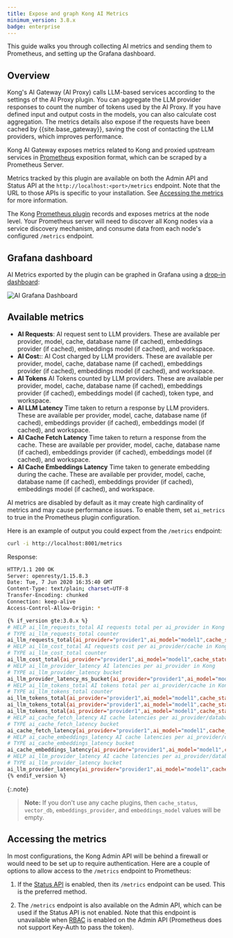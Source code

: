 ```yaml
---
title: Expose and graph Kong AI Metrics
minimum_version: 3.8.x
badge: enterprise
---
```



This guide walks you through collecting AI metrics and sending them to Prometheus, and
setting up the Grafana dashboard.

## Overview

Kong's AI Gateway (AI Proxy) calls LLM-based services according to the settings of the AI Proxy plugin.
You can aggregate the LLM provider responses to count the number of tokens used by the AI Proxy.
If you have defined input and output costs in the models, you can also calculate cost aggregation.
The metrics details also expose if the requests have been cached by {{site.base_gateway}}, saving the cost of contacting the LLM providers, which improves performance.

Kong AI Gateway exposes metrics related to Kong and proxied upstream services in 
[Prometheus](https://prometheus.io/docs/introduction/overview/) 
exposition format, which can be scraped by a Prometheus Server.

Metrics tracked by this plugin are available on both the Admin API and Status
API at the `http://localhost:<port>/metrics`
endpoint. Note that the URL to those APIs is specific to your
installation. See [Accessing the metrics](#accessing-the-metrics) for more information.

The Kong [Prometheus plugin](/hub/kong-inc/prometheus/) records and exposes metrics at the node level. Your Prometheus
server will need to discover all Kong nodes via a service discovery mechanism,
and consume data from each node's configured `/metrics` endpoint.

## Grafana dashboard

AI Metrics exported by the plugin can be graphed in Grafana using a [drop-in
dashboard](https://grafana.com/grafana/dashboards/21162-kong-cx-ai/):

![AI Grafana Dashboard](/assets/images/products/gateway/vitals/grafana-ai-dashboard.png)

## Available metrics

- **AI Requests**: AI request sent to LLM providers.
  These are available per provider, model, cache, database name (if cached),
  embeddings provider (if cached), embeddings model (if cached), and workspace.
- **AI Cost:**: AI Cost charged by LLM providers.
  These are available per provider, model, cache, database name (if cached),
  embeddings provider (if cached), embeddings model (if cached), and workspace.
- **AI Tokens** AI Tokens counted by LLM providers.
  These are available per provider, model, cache, database name (if cached),
  embeddings provider (if cached), embeddings model (if cached), token type, and workspace.
- **AI LLM Latency** Time taken to return a response by LLM providers.
  These are available per provider, model, cache, database name (if cached),
  embeddings provider (if cached), embeddings model (if cached), and workspace.
- **AI Cache Fetch Latency** Time taken to return a response from the cache.
  These are available per provider, model, cache, database name (if cached),
  embeddings provider (if cached), embeddings model (if cached), and workspace.
- **AI Cache Embeddings Latency** Time taken to generate embedding during the cache.
  These are available per provider, model, cache, database name (if cached),
  embeddings provider (if cached), embeddings model (if cached), and workspace.

AI metrics are disabled by default as it may create high cardinality of metrics and may
cause performance issues. To enable them, set `ai_metrics` to true in the Prometheus plugin configuration.

Here is an example of output you could expect from the `/metrics` endpoint:

```bash
curl -i http://localhost:8001/metrics
```

Response:
```sh
HTTP/1.1 200 OK
Server: openresty/1.15.8.3
Date: Tue, 7 Jun 2020 16:35:40 GMT
Content-Type: text/plain; charset=UTF-8
Transfer-Encoding: chunked
Connection: keep-alive
Access-Control-Allow-Origin: *

{% if_version gte:3.0.x %}
# HELP ai_llm_requests_total AI requests total per ai_provider in Kong
# TYPE ai_llm_requests_total counter
ai_llm_requests_total{ai_provider="provider1",ai_model="model1",cache_status="hit",vector_db="redis",embeddings_provider="openai",embeddings_model="text-embedding-3-large",workspace="workspace1"} 100
# HELP ai_llm_cost_total AI requests cost per ai_provider/cache in Kong
# TYPE ai_llm_cost_total counter
ai_llm_cost_total{ai_provider="provider1",ai_model="model1",cache_status="hit",vector_db="redis",embeddings_provider="openai",embeddings_model="text-embedding-3-large",workspace="workspace1"} 50
# HELP ai_llm_provider_latency AI latencies per ai_provider in Kong
# TYPE ai_llm_provider_latency bucket
ai_llm_provider_latency_ms_bucket{ai_provider="provider1",ai_model="model1",cache_status="",vector_db="",embeddings_provider="",embeddings_model="",workspace="workspace1",le="+Inf"} 2
# HELP ai_llm_tokens_total AI tokens total per ai_provider/cache in Kong
# TYPE ai_llm_tokens_total counter
ai_llm_tokens_total{ai_provider="provider1",ai_model="model1",cache_status="",vector_db="",embeddings_provider="",embeddings_model="",token_type="prompt_tokens",workspace="workspace1"} 1000
ai_llm_tokens_total{ai_provider="provider1",ai_model="model1",cache_status="",vector_db="",embeddings_provider="",embeddings_model="",token_type="completion_tokens",workspace="workspace1"} 2000
ai_llm_tokens_total{ai_provider="provider1",ai_model="model1",cache_status="hit",vector_db="redis",embeddings_provider="openai",embeddings_model="text-embedding-3-large",token_type="total_tokens",workspace="workspace1"} 3000
# HELP ai_cache_fetch_latency AI cache latencies per ai_provider/database in Kong
# TYPE ai_cache_fetch_latency bucket
ai_cache_fetch_latency{ai_provider="provider1",ai_model="model1",cache_status="hit",vector_db="redis",embeddings_provider="openai",embeddings_model="text-embedding-3-large",workspace="workspace1",le="+Inf"} 2
# HELP ai_cache_embeddings_latency AI cache latencies per ai_provider/database in Kong
# TYPE ai_cache_embeddings_latency bucket
ai_cache_embeddings_latency{ai_provider="provider1",ai_model="model1",cache_status="hit",vector_db="redis",embeddings_provider="openai",embeddings_model="text-embedding-3-large",workspace="workspace1",le="+Inf"} 2
# HELP ai_llm_provider_latency AI cache latencies per ai_provider/database in Kong
# TYPE ai_llm_provider_latency bucket
ai_llm_provider_latency{ai_provider="provider1",ai_model="model1",cache_status="hit",vector_db="redis",embeddings_provider="openai",embeddings_model="text-embedding-3-large",workspace="workspace1",le="+Inf"} 2
{% endif_version %}
```

{:.note}
> **Note:** If you don't use any cache plugins, then `cache_status`, `vector_db`,
`embeddings_provider`, and `embeddings_model` values will be empty. 

## Accessing the metrics

In most configurations, the Kong Admin API will be behind a firewall or would
need to be set up to require authentication. Here are a couple of options to
allow access to the `/metrics` endpoint to Prometheus:


1. If the [Status API](/gateway/latest/reference/configuration/#status_listen)
   is enabled, then its `/metrics` endpoint can be used.
   This is the preferred method.

1. The `/metrics` endpoint is also available on the Admin API, which can be used
   if the Status API is not enabled. Note that this endpoint is unavailable
   when [RBAC](/gateway/api/admin-ee/latest/#/rbac/get-rbac-users/) is enabled on the
   Admin API (Prometheus does not support Key-Auth to pass the token).


